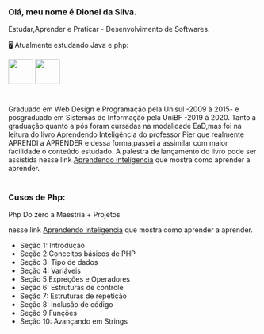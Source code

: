 ### Olá, meu nome é Dionei da Silva.
  Estudar,Aprender e Praticar - Desenvolvimento de Softwares.
 
  🖥️ Atualmente estudando Java e php:


 <img width='50' heigth='50' src="https://cdn.jsdelivr.net/gh/devicons/devicon/icons/java/java-original.svg" />   <img width='50' heigth='50' src="https://cdn.jsdelivr.net/gh/devicons/devicon/icons/php/php-original.svg" /> <link rel="stylesheet" href="https://cdn.jsdelivr.net/gh/devicons/devicon@v2.15.1/devicon.min.css">
 # 

Graduado em Web Design e Programação pela Unisul -2009 à 2015- e posgraduado em Sistemas de Informação pela UniBF -2019 à 2020.
 Tanto a graduação quanto a pós foram cursadas na modalidade EaD,mas foi na leitura do livro Aprendendo Inteligência do professor Pier que realmente APRENDI a APRENDER e dessa forma,passei a assimilar com maior facilidade o conteúdo estudado.
A palestra de lançamento do livro pode ser assistida nesse link [Aprendendo inteligencia](https://www.youtube.com/watch?v=RlSCoYwnxr4) que mostra como aprender a aprender.

#

### Cusos de Php:

 Php Do zero a Maestria + Projetos

 nesse link [Aprendendo inteligencia](https://www.youtube.com/watch?v=RlSCoYwnxr4) que mostra como aprender a aprender.
* Seção 1: Introdução
* Seção 2:Conceitos básicos de PHP
* Seção 3: Tipo de dados
* Seção 4: Variáveis
* Seção 5 Expreções e Operadores
* Seção 6: Estruturas de controle
* Seção 7: Estruturas de repetição
* Seção 8: Inclusão de código
* Seção 9:Funções
* Seção 10: Avançando em Strings


 

            
          
           
          
          
          

